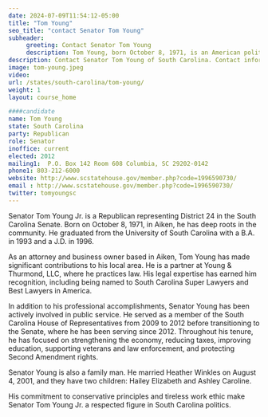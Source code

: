 ```yaml
---
date: 2024-07-09T11:54:12-05:00
title: "Tom Young"
seo_title: "contact Senator Tom Young"
subheader:
     greeting: Contact Senator Tom Young
     description: Tom Young, born October 8, 1971, is an American politician affiliated with the Republican Party. He has served as a member of the South Carolina State Senate, representing District 24, since 2012.
description: Contact Senator Tom Young of South Carolina. Contact information for Tom Young includes email address, phone number, and mailing address.
image: tom-young.jpeg
video:
url: /states/south-carolina/tom-young/
weight: 1
layout: course_home

####candidate
name: Tom Young
state: South Carolina
party: Republican
role: Senator
inoffice: current
elected: 2012
mailing1:  P.O. Box 142 Room 608 Columbia, SC 29202-0142
phone1: 803-212-6000
website: http://www.scstatehouse.gov/member.php?code=1996590730/
email : http://www.scstatehouse.gov/member.php?code=1996590730/
twitter: tomyoungsc
---
```

Senator Tom Young Jr. is a Republican representing District 24 in the South Carolina Senate. Born on October 8, 1971, in Aiken, he has deep roots in the community. He graduated from the University of South Carolina with a B.A. in 1993 and a J.D. in 1996.

As an attorney and business owner based in Aiken, Tom Young has made significant contributions to his local area. He is a partner at Young & Thurmond, LLC, where he practices law. His legal expertise has earned him recognition, including being named to South Carolina Super Lawyers and Best Lawyers in America.

In addition to his professional accomplishments, Senator Young has been actively involved in public service. He served as a member of the South Carolina House of Representatives from 2009 to 2012 before transitioning to the Senate, where he has been serving since 2012. Throughout his tenure, he has focused on strengthening the economy, reducing taxes, improving education, supporting veterans and law enforcement, and protecting Second Amendment rights.

Senator Young is also a family man. He married Heather Winkles on August 4, 2001, and they have two children: Hailey Elizabeth and Ashley Caroline.

His commitment to conservative principles and tireless work ethic make Senator Tom Young Jr. a respected figure in South Carolina politics.
